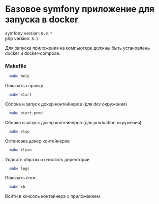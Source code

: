 # Базовое symfony приложение для запуска в docker

symfony version: `6.0.*`  
php version: `8.1`  

Для запуска приложения на компьютере должны быть установлены docker и docker-compose.  

 ### Makefile

```bash
  make help
```
Показать справку  

```bash
  make start
```
Сборка и запуск докер контейнеров (для dev окружения)  

```bash
  make start-prod
```
Сборка и запуск докер контейнеров (для production окружения)  

```bash
  make stop
```
Остановка докер контейнеров  

```bash
  make clean
```
Удалить образы и очистить директории  

```bash
  make logs
```
Показать логи  

```bash
  make sh
```
Войти в консоль контейнера с приложением  
